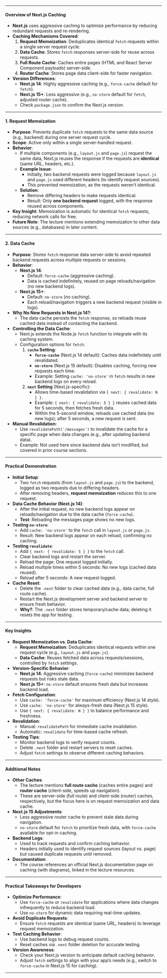 

---

#### **Overview of Next.js Caching**
- **Next.js** uses aggressive caching to optimize performance by reducing redundant requests and re-rendering.
- **Caching Mechanisms Covered**:
  1. **Request Memoization**: Deduplicates identical `fetch` requests within a single server request cycle.
  2. **Data Cache**: Stores `fetch` responses server-side for reuse across requests.
  3. **Full Route Cache**: Caches entire pages (HTML and React Server Component payloads) server-side.
  4. **Router Cache**: Stores page data client-side for faster navigation.
- **Version Differences**:
  - **Next.js 14**: Highly aggressive caching (e.g., `force-cache` default for `fetch`).
  - **Next.js 15+**: Less aggressive (e.g., `no-store` default for `fetch`, adjusted router cache).
  - Check `package.json` to confirm the Next.js version.

---

#### **1. Request Memoization**
- **Purpose**: Prevents duplicate `fetch` requests to the same data source (e.g., backend) during one server request cycle.
- **Scope**: Active only within a single server-handled request.
- **Behavior**:
  - If multiple components (e.g., `layout.js` and `page.js`) request the same data, Next.js reuses the response if the requests are **identical** (same URL, headers, etc.).
  - **Example Issue**:
    - Initially, two backend requests were logged because `layout.js` and `page.js` used different headers (to identify request sources).
    - This prevented memoization, as the requests weren’t identical.
  - **Solution**:
    - Remove differing headers to make requests identical.
    - Result: Only **one backend request** logged, with the response reused across components.
- **Key Insight**: Memoization is automatic for identical `fetch` requests, reducing network calls for free.
- **Future Note**: The lecture mentions extending memoization to other data sources (e.g., databases) in later content.

---

#### **2. Data Cache**
- **Purpose**: Stores `fetch` response data server-side to avoid repeated backend requests across multiple requests or sessions.
- **Behavior**:
  - **Next.js 14**:
    - Default: `force-cache` (aggressive caching).
    - Data is cached indefinitely, reused on page reloads/navigation (no new backend logs).
  - **Next.js 15+**:
    - Default: `no-store` (no caching).
    - Each reload/navigation triggers a new backend request (visible in logs).
- **Why No New Requests in Next.js 14?**:
  - The data cache persists the `fetch` response, so reloads reuse cached data instead of contacting the backend.
- **Controlling the Data Cache**:
  - Next.js extends the Node.js `fetch` function to integrate with its caching system.
  - Configuration options for `fetch`:
    1. **`cache` Setting**:
       - **`force-cache`** (Next.js 14 default): Caches data indefinitely until revalidated.
       - **`no-store`** (Next.js 15 default): Disables caching, forcing new requests each time.
       - Example: Setting `cache: 'no-store'` in `fetch` results in new backend logs on every reload.
    2. **`next` Setting** (Next.js-specific):
       - Allows time-based revalidation via `{ next: { revalidate: N } }`.
       - Example: `{ next: { revalidate: 5 } }` reuses cached data for 5 seconds, then fetches fresh data.
       - Within the 5-second window, reloads use cached data (no new logs); after 5 seconds, a new request is sent.
- **Manual Revalidation**:
  - Use `revalidatePath('/messages')` to invalidate the cache for a specific page when data changes (e.g., after updating backend data).
  - Example: Not used here since backend data isn’t modified, but covered in prior course sections.

---

#### **Practical Demonstration**
- **Initial Setup**:
  - Two `fetch` requests (from `layout.js` and `page.js`) to the backend, logged as two requests due to differing headers.
  - After removing headers, **request memoization** reduces this to one request.
- **Data Cache Behavior (Next.js 14)**:
  - After the initial request, no new backend logs appear on reloads/navigation due to the data cache (`force-cache`).
  - **Test**: Reloading the messages page shows no new logs.
- **Testing `no-store`**:
  - Add `cache: 'no-store'` to the `fetch` call in `layout.js` or `page.js`.
  - Result: New backend logs appear on each reload, confirming no caching.
- **Testing `revalidate`**:
  - Add `{ next: { revalidate: 5 } }` to the `fetch` call.
  - Clear backend logs and restart the server.
  - Reload the page: One request logged initially.
  - Reload multiple times within 5 seconds: No new logs (cached data reused).
  - Reload after 5 seconds: A new request logged.
- **Cache Reset**:
  - Delete the `.next` folder to clear cached data (e.g., data cache, full route cache).
  - Restart the Next.js development server and backend server to ensure fresh behavior.
  - **Why?**: The `.next` folder stores temporary/cache data; deleting it resets the app for testing.

---

#### **Key Insights**
- **Request Memoization vs. Data Cache**:
  - **Request Memoization**: Deduplicates identical requests within one request cycle (e.g., `layout.js` and `page.js`).
  - **Data Cache**: Reuses fetched data across requests/sessions, controlled by `fetch` settings.
- **Version-Specific Behavior**:
  - **Next.js 14**: Aggressive caching (`force-cache`) minimizes backend requests but risks stale data.
  - **Next.js 15+**: `no-store` default ensures fresh data but increases backend load.
- **Fetch Configuration**:
  - Use `cache: 'force-cache'` for maximum efficiency (Next.js 14 style).
  - Use `cache: 'no-store'` for always-fresh data (Next.js 15 style).
  - Use `{ next: { revalidate: N } }` to balance performance and freshness.
- **Revalidation**:
  - Manual: `revalidatePath` for immediate cache invalidation.
  - Automatic: `revalidate` for time-based cache refresh.
- **Testing Tips**:
  - Monitor backend logs to verify request counts.
  - Delete `.next` folder and restart servers to reset caches.
  - Adjust `fetch` settings to observe different caching behaviors.

---

#### **Additional Notes**
- **Other Caches**:
  - The lecture mentions **full route cache** (caches entire pages) and **router cache** (client-side, speeds up navigation).
  - These are server-side (full route) and client-side (router) caches, respectively, but the focus here is on request memoization and data cache.
- **Next.js 15 Adjustments**:
  - Less aggressive router cache to prevent stale data during navigation.
  - `no-store` default for `fetch` to prioritize fresh data, with `force-cache` available for opt-in caching.
- **Backend Logs**:
  - Used to track requests and confirm caching behavior.
  - Headers initially used to identify request sources (layout vs. page) but caused duplicate requests until removed.
- **Documentation**:
  - The course references an official Next.js documentation page on caching (with diagrams), linked in the lecture resources.

---

#### **Practical Takeaways for Developers**
- **Optimize Performance**:
  - Use `force-cache` or `revalidate` for applications where data changes infrequently to reduce backend load.
  - Use `no-store` for dynamic data requiring real-time updates.
- **Avoid Duplicate Requests**:
  - Ensure `fetch` requests are identical (same URL, headers) to leverage request memoization.
- **Test Caching Behavior**:
  - Use backend logs to debug request counts.
  - Reset caches via `.next` folder deletion for accurate testing.
- **Version Awareness**:
  - Check your Next.js version to anticipate default caching behavior.
  - Adjust `fetch` settings to align with your app’s needs (e.g., switch to `force-cache` in Next.js 15 for caching).

---
